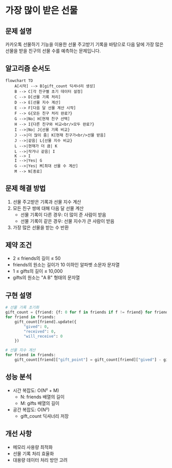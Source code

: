 # 가장 많이 받은 선물

## 문제 설명
카카오톡 선물하기 기능을 이용한 선물 주고받기 기록을 바탕으로 다음 달에 가장 많은 선물을 받을 친구의 선물 수를 예측하는 문제입니다.

## 알고리즘 순서도
```mermaid
flowchart TD
    A[시작] --> B[gift_count 딕셔너리 생성]
    B --> C[각 친구별 초기 데이터 설정]
    C --> D[선물 기록 처리]
    D --> E[선물 지수 계산]
    E --> F[다음 달 선물 계산 시작]
    F --> G{모든 친구 처리 완료?}
    G -->|No| H[현재 친구 선택]
    H --> I{다른 친구와 비교<br/>모두 완료?}
    I -->|No| J{선물 기록 비교}
    J -->|더 많이 줌| K[현재 친구가<br/>선물 받음]
    J -->|같음| L{선물 지수 비교}
    L -->|현재가 더 큼| K
    L -->|작거나 같음| I
    K --> I
    I -->|Yes| G
    G -->|Yes| M[최대 선물 수 계산]
    M --> N[종료]
```

## 문제 해결 방법
1. 선물 주고받은 기록과 선물 지수 계산
2. 모든 친구 쌍에 대해 다음 달 선물 계산
   - 선물 기록이 다른 경우: 더 많이 준 사람이 받음
   - 선물 기록이 같은 경우: 선물 지수가 큰 사람이 받음
3. 가장 많은 선물을 받는 수 반환

## 제약 조건
- 2 ≤ friends의 길이 ≤ 50
- friends의 원소는 길이가 10 이하인 알파벳 소문자 문자열
- 1 ≤ gifts의 길이 ≤ 10,000
- gifts의 원소는 "A B" 형태의 문자열

## 구현 설명
```python
# 선물 기록 초기화
gift_count = {friend: {f: 0 for f in friends if f != friend} for friend in friends}
for friend in friends:
    gift_count[friend].update({
        "gived": 0,
        "received": 0,
        "will_receive": 0
    })

# 선물 지수 계산
for friend in friends:
    gift_count[friend]["gift_point"] = gift_count[friend]["gived"] - gift_count[friend]["received"]
```

## 성능 분석
- 시간 복잡도: O(N² + M)
  - N: friends 배열의 길이
  - M: gifts 배열의 길이
- 공간 복잡도: O(N²)
  - gift_count 딕셔너리 저장

## 개선 사항
- 메모리 사용량 최적화
- 선물 기록 처리 효율화
- 대용량 데이터 처리 방안 고려 